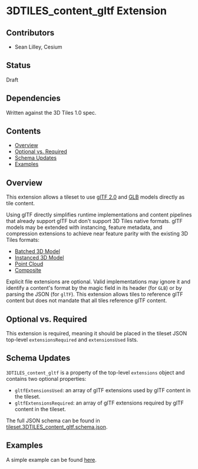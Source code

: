 # 3DTILES_content_gltf Extension

## Contributors

* Sean Lilley, Cesium

## Status

Draft

## Dependencies

Written against the 3D Tiles 1.0 spec.

## Contents

  - [Overview](#overview)
  - [Optional vs. Required](#optional-vs-required)
  - [Schema Updates](#schema-updates)
  - [Examples](#examples)

## Overview

This extension allows a tileset to use [glTF 2.0](https://github.com/KhronosGroup/glTF/tree/master/specification/2.0) and [GLB](https://github.com/KhronosGroup/glTF/tree/master/specification/2.0#glb-file-format-specification) models directly as tile content.

Using glTF directly simplifies runtime implementations and content pipelines that already support glTF but don't support 3D Tiles native formats. glTF models may be extended with instancing, feature metadata, and compression extensions to achieve near feature parity with the existing 3D Tiles formats:

* [Batched 3D Model](../../specification/TileFormats/Batched3DModel/README.md)
* [Instanced 3D Model](../../specification/TileFormats/Instanced3DModel/README.md)
* [Point Cloud](../../specification/TileFormats/PointCloud/README.md)
* [Composite](../../specification/TileFormats/Composite/README.md)

Explicit file extensions are optional. Valid implementations may ignore it and identify a content's format by the magic field in its header (for `GLB`) or by parsing the JSON (for `glTF`). This extension allows tiles to reference glTF content but does not mandate that all tiles reference glTF content.

## Optional vs. Required

This extension is required, meaning it should be placed in the tileset JSON top-level `extensionsRequired` and `extensionsUsed` lists.

## Schema Updates

`3DTILES_content_gltf` is a property of the top-level `extensions` object and contains two optional properties:

* `gltfExtensionsUsed`: an array of glTF extensions used by glTF content in the tileset.
* `gltfExtensionsRequired`: an array of glTF extensions required by glTF content in the tileset.

The full JSON schema can be found in [tileset.3DTILES_content_gltf.schema.json](schema/tileset.3DTILES_content_gltf.schema.json).

## Examples

A simple example can be found [here](examples/tileset).